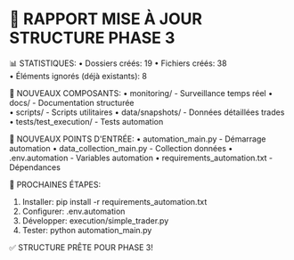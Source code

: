 
🎯 RAPPORT MISE À JOUR STRUCTURE PHASE 3
==================================================

📊 STATISTIQUES:
• Dossiers créés: 19
• Fichiers créés: 38  
• Éléments ignorés (déjà existants): 8

📁 NOUVEAUX COMPOSANTS:
• monitoring/ - Surveillance temps réel
• docs/ - Documentation structurée  
• scripts/ - Scripts utilitaires
• data/snapshots/ - Données détaillées trades
• tests/test_execution/ - Tests automation

📄 NOUVEAUX POINTS D'ENTRÉE:
• automation_main.py - Démarrage automation
• data_collection_main.py - Collection données
• .env.automation - Variables automation
• requirements_automation.txt - Dépendances

🎯 PROCHAINES ÉTAPES:
1. Installer: pip install -r requirements_automation.txt
2. Configurer: .env.automation
3. Développer: execution/simple_trader.py
4. Tester: python automation_main.py

✅ STRUCTURE PRÊTE POUR PHASE 3!
